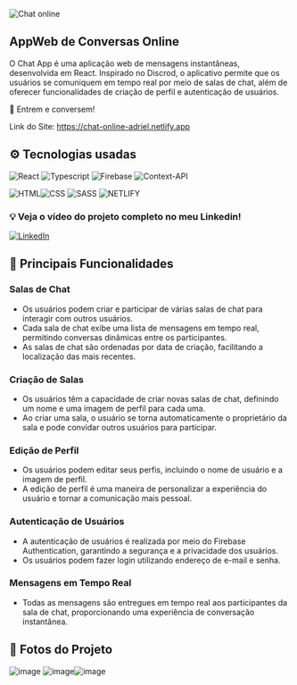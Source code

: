 ![Chat online](https://github.com/Dhriel/chat-online/assets/92495012/826ef193-5980-44dc-b866-bc878cead115)

## AppWeb de Conversas Online
O Chat App é uma aplicação web de mensagens instantâneas, desenvolvida em React. Inspirado no Discrod, o aplicativo permite que os usuários se comuniquem em tempo real por meio de salas de chat, além de oferecer funcionalidades de criação de perfil e autenticação de usuários.

💬 Entrem e conversem!

Link do Site: https://chat-online-adriel.netlify.app 

## ⚙️ Tecnologias usadas

![React](https://img.shields.io/badge/react-%2320232a.svg?style=for-the-badge&logo=react&logoColor=%2361DAFB) ![Typescript](https://img.shields.io/badge/TypeScript-007ACC?style=for-the-badge&logo=typescript&logoColor=white) 
![Firebase](https://img.shields.io/badge/Firebase-039BE5?style=for-the-badge&logo=Firebase&logoColor=white) ![Context-API](https://img.shields.io/badge/Context--Api-000000?style=for-the-badge&logo=react)

![HTML](https://img.shields.io/badge/HTML5-E34F26?style=for-the-badge&logo=html5&logoColor=white)![CSS](https://img.shields.io/badge/CSS3-1572B6?style=for-the-badge&logo=css3&logoColor=white)
![SASS](https://img.shields.io/badge/Sass-CC6699?style=for-the-badge&logo=sass&logoColor=white)
![NETLIFY](https://img.shields.io/badge/Netlify-00C7B7?style=for-the-badge&logo=netlify&logoColor=white)


### 💡 Veja o vídeo do projeto completo no meu Linkedin! 

[![LinkedIn](https://img.shields.io/badge/linkedin-%230077B5.svg?style=for-the-badge&logo=linkedin&logoColor=white)](https://www.linkedin.com/feed/update/urn:li:ugcPost:7161768066878455810/)


## 📌 Principais Funcionalidades
### Salas de Chat
- Os usuários podem criar e participar de várias salas de chat para interagir com outros usuários.
- Cada sala de chat exibe uma lista de mensagens em tempo real, permitindo conversas dinâmicas entre os participantes.
- As salas de chat são ordenadas por data de criação, facilitando a localização das mais recentes.

### Criação de Salas
- Os usuários têm a capacidade de criar novas salas de chat, definindo um nome e uma imagem de perfil para cada uma.
- Ao criar uma sala, o usuário se torna automaticamente o proprietário da sala e pode convidar outros usuários para participar.

### Edição de Perfil
- Os usuários podem editar seus perfis, incluindo o nome de usuário e a imagem de perfil.
- A edição de perfil é uma maneira de personalizar a experiência do usuário e tornar a comunicação mais pessoal.

### Autenticação de Usuários
- A autenticação de usuários é realizada por meio do Firebase Authentication, garantindo a segurança e a privacidade dos usuários.
- Os usuários podem fazer login utilizando endereço de e-mail e senha.

### Mensagens em Tempo Real
- Todas as mensagens são entregues em tempo real aos participantes da sala de chat, proporcionando uma experiência de conversação instantânea.

## 📸 Fotos do Projeto

![image](https://github.com/Dhriel/chat-online/assets/92495012/3254ced6-3e7c-445f-bbf6-43f91e7a46d1)
![image](https://github.com/Dhriel/chat-online/assets/92495012/3574db80-c4f0-4db8-a215-2b6a390d7a90)![image](https://github.com/Dhriel/chat-online/assets/92495012/1bdccde8-651b-4166-a76e-0189b6d98aee)


 
